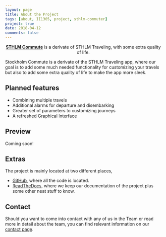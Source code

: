 ```yaml
---
layout: page
title: About the Project
tags: [about, II1305, project, sthlm-commuter]
project: true
date: 2018-04-12
comments: false
---
```


<center><a href="https://team-eight.github.io/"><b>STHLM Commute</b></a> is a derivate of STHLM Traveling, with some extra quality of life.</center>

Stockholm Commute is a derivate of the STHLM Traveling app, where our goal is to add some much needed functionality for customizing your travels
but also to add some extra quality of life to make the app more sleek.

## Planned features
* Combining multiple travels
* Additional alarms for departure and disembarking
* Greater set of parameters to customizing journeys
* A refreshed Graphical Interface

## Preview

Coming soon!

<!--
{% capture images %}
    https://cloud.githubusercontent.com/assets/754514/14509720/61c61058-01d6-11e6-93ab-0918515ecd56.png
    https://cloud.githubusercontent.com/assets/754514/14509716/61ac6c8e-01d6-11e6-879f-8308883de790.png
{% endcapture %}
{% include gallery images=images caption="Screenshots of Moon Theme" cols=2 %}

See a [live version of Moon](http://taylantatli.github.io/Moon) hosted on GitHub.
-->

## Extras

The project is mainly located at two different places,
- [GitHub](https://github.com/Team-Eight), where all the code is located.
- [ReadTheDocs](http://sthlm-commuter.readthedocs.io), where we keep our documentation of the project plus some other neat stuff to know.


## Contact

Should you want to come into contact with any of us in the Team or read more in detail about the team, you can find relevant information on our [contact page](http://sthlm-commuter.readthedocs.io/about.html).
